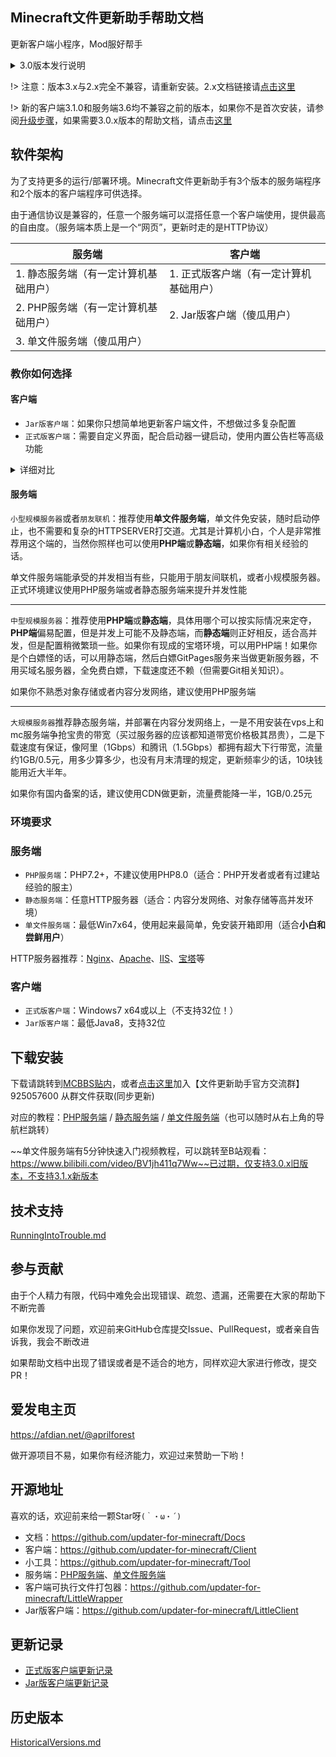 ## Minecraft文件更新助手帮助文档

更新客户端小程序，Mod服好帮手

<details>
<summary>3.0版本发行说明</summary>

不知不觉距离第一个版本发布已经过去5年了，首先感谢各位老板们在这些日子里的支持。特别是从远古项目ClientUpdater插件版和FileSA开始使用的老用户们。

3.0主要以重写为主，之前2.0使用json配置文件，但很多人都不熟悉json的语法，很容易漏掉列表末尾的逗号，现在3.0使用yaml格式配置文件，只要有过开服经验的人，都能轻易上手。

3.0也修复了2.0遗留的兼容/报毒问题，现在3.0使用Electron框架构建，由c/c++驱动，不依赖.net，误报的概率能降低很多，兼容性也会提升不少。

另外比较重要的一个改变是：3.0移除了自升级功能，这会使得软件配置起来更加简单，不会再遇到过程极其复杂的配置方法了，同时还会有一些额外好处，比如启动速度提升，文件大小变小，易安装和配置等优势。

本软件同时也是一个开源项目，所有相关源代码完全开源，欢迎各大开发者给项目提出问题，意见。
</details>

!> 注意：版本3.x与2.x完全不兼容，请重新安装。2.x文档链接请[点击这里](HistoricalVersions.md)

!> 新的客户端3.1.0和服务端3.6均不兼容之前的版本，如果你不是首次安装，请参阅[升级步骤](Migration.md)，如果需要3.0.x版本的帮助文档，请点击[这里](https://github.com/updater-for-minecraft/Docs/tree/v3.0.x#minecraft%E6%96%87%E4%BB%B6%E6%9B%B4%E6%96%B0%E5%8A%A9%E6%89%8B%E5%B8%AE%E5%8A%A9%E6%96%87%E6%A1%A3)

## 软件架构

为了支持更多的运行/部署环境。Minecraft文件更新助手有3个版本的服务端程序和2个版本的客户端程序可供选择。

由于通信协议是兼容的，任意一个服务端可以混搭任意一个客户端使用，提供最高的自由度。（服务端本质上是一个“网页”，更新时走的是HTTP协议）

| 服务端                                | 客户端                                  |
| ------------------------------------- | --------------------------------------- |
| 1. 静态服务端（有一定计算机基础用户） | 1. 正式版客户端（有一定计算机基础用户） |
| 2. PHP服务端（有一定计算机基础用户）  | 2. Jar版客户端（傻瓜用户）              |
| 3. 单文件服务端（傻瓜用户）           |                                         |


### 教你如何选择

<!-- tabs:start -->

#### **客户端**

+ `Jar版客户端`：如果你只想简单地更新客户端文件，不想做过多复杂配置
+ `正式版客户端`：需要自定义界面，配合启动器一键启动，使用内置公告栏等高级功能

<details>
<summary auto>详细对比</summary>

正式版优势：

1. 支持自定义公告栏
2. 支持自定义界面
3. 支持后调用指令
4. 支持错误信息引导
5. 完整Chromium嵌入，支持cookies持久化

Jar版本的优势：

1. Jar格式打包跨平台，32/64位系统，甚至能兼容WinXp
2. 只有核心更新功能，超小体积（5Mb左右）
3. 简单易用，适合ClientUpdater/FileSA远古项目的老用户使用习惯
4. 极低杀软误报
5. 支持配置文件内置到Jar包体里

</details>

#### **服务端**

`小型规模服务器`或者`朋友联机`：推荐使用**单文件服务端**，单文件免安装，随时启动停止，也不需要和复杂的HTTPSERVER打交道。尤其是计算机小白，个人是非常推荐用这个端的，当然你照样也可以使用**PHP端**或**静态端**，如果你有相关经验的话。

单文件服务端能承受的并发相当有些，只能用于朋友间联机，或者小规模服务器。正式环境建议使用PHP服务端或者静态服务端来提升并发性能

---

`中型规模服务器`：推荐使用**PHP端**或**静态端**，具体用哪个可以按实际情况来定夺，**PHP端**偏易配置，但是并发上可能不及静态端，而**静态端**则正好相反，适合高并发，但是配置稍微繁琐一些。如果你有现成的宝塔环境，可以用PHP端！如果你是个白嫖怪的话，可以用静态端，然后白嫖GitPages服务来当做更新服务器，不用买域名服务器，全免费白嫖，下载速度还不赖（但需要Git相关知识）。

如果你不熟悉对象存储或者内容分发网络，建议使用PHP服务端

---

`大规模服务器`推荐静态服务端，并部署在内容分发网络上，一是不用安装在vps上和mc服务端争抢宝贵的带宽（买过服务器的应该都知道带宽价格极其昂贵），二是下载速度有保证，像阿里（1Gbps）和腾讯（1.5Gbps）都拥有超大下行带宽，流量约1GB/0.5元，用多少算多少，也没有月末清理的规定，更新频率少的话，10块钱能用近大半年。

如果你有国内备案的话，建议使用CDN做更新，流量费能降一半，1GB/0.25元

<!-- tabs:end -->

### 环境要求

<!-- tabs:start -->

### **服务端**

+ `PHP服务端`：PHP7.2+，不建议使用PHP8.0（适合：PHP开发者或者有过建站经验的服主）
+ `静态服务端`：任意HTTP服务器（适合：内容分发网络、对象存储等高并发环境）
+ `单文件服务端`：最低Win7x64，使用起来最简单，免安装开箱即用（适合**小白和尝鲜用户**）

HTTP服务器推荐：[Nginx](https://nginx.org)、[Apache](https://httpd.apache.org)、[IIS](https://www.iis.net)、[宝塔](https://www.bt.cn)等

### **客户端**

+ `正式版客户端`：Windows7 x64或以上（不支持32位！）
+ `Jar版客户端`：最低Java8，支持32位

<!-- tabs:end -->

## 下载安装

下载请跳转到[MCBBS贴内](https://www.mcbbs.net/thread-711833-1-1.html)，或者[点击这里](https://jq.qq.com/?_wv=1027&k=PqAEtn39)加入【文件更新助手官方交流群】 925057600 从群文件获取(同步更新)

对应的教程：[PHP服务端](PHPServerInstallation.md) / [静态服务端](StaticServerInstallation.md) / [单文件服务端](LittleServerInstallation.md)（也可以随时从右上角的导航栏跳转）

~~单文件服务端有5分钟快速入门视频教程，可以跳转至B站观看：https://www.bilibili.com/video/BV1jh411q7Ww~~已过期，仅支持3.0.x旧版本，不支持3.1.x新版本

## 技术支持

[RunningIntoTrouble.md](RunningIntoTrouble.md ':include')

## 参与贡献

由于个人精力有限，代码中难免会出现错误、疏忽、遗漏，还需要在大家的帮助下不断完善

如果你发现了问题，欢迎前来GitHub仓库提交Issue、PullRequest，或者亲自告诉我，我会不断改进

如果帮助文档中出现了错误或者是不适合的地方，同样欢迎大家进行修改，提交PR！

## 爱发电主页

https://afdian.net/@aprilforest

做开源项目不易，如果你有经济能力，欢迎过来赞助一下哟！

## 开源地址

喜欢的话，欢迎前来给一颗Star呀`(｀・ω・´)`

+ 文档：https://github.com/updater-for-minecraft/Docs
+ 客户端：https://github.com/updater-for-minecraft/Client
+ 小工具：https://github.com/updater-for-minecraft/Tool
+ 服务端：[PHP服务端](https://github.com/updater-for-minecraft/PhpServer)、[单文件服务端](https://github.com/updater-for-minecraft/LittleServer)
+ 客户端可执行文件打包器：https://github.com/updater-for-minecraft/LittleWrapper
+ Jar版客户端：https://github.com/updater-for-minecraft/LittleClient

## 更新记录

  - [正式版客户端更新记录](https://github.com/updater-for-minecraft/Client/releases)
  - [Jar版客户端更新记录](https://github.com/updater-for-minecraft/LittleClient/releases)

## 历史版本

[HistoricalVersions.md](HistoricalVersions.md ':include')
